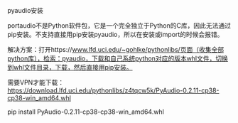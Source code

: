 pyaudio安装

portaudio不是Python软件包，它是一个完全独立于Python的C库，因此无法通过pip安装。不支持直接用pip安装pyaudio，所以在安装或import的时候会报错。

解决方案：打开https://www.lfd.uci.edu/~gohlke/pythonlibs/页面（收集全部python库），检索：pyaudio，下载和自己系统python对应的版本whl文件，切换到whl文件目录，下载，然后直接用pip安装。

需要VPN才能下载：https://download.lfd.uci.edu/pythonlibs/z4tqcw5k/PyAudio-0.2.11-cp38-cp38-win_amd64.whl

pip install PyAudio-0.2.11-cp38-cp38-win_amd64.whl
